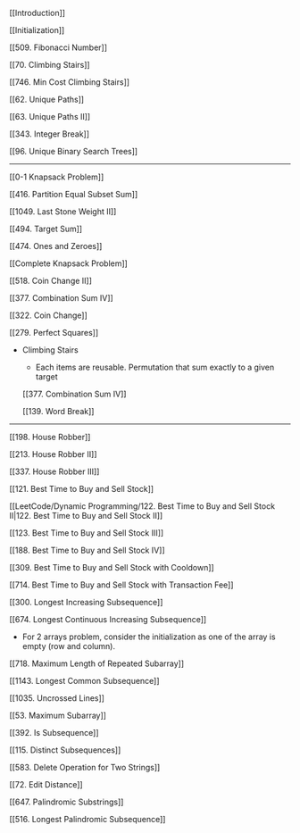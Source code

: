 [[Introduction]]

[[Initialization]]

  

[[509. Fibonacci Number]]

[[70. Climbing Stairs]]

[[746. Min Cost Climbing Stairs]]

  

[[62. Unique Paths]]

[[63. Unique Paths II]]

  

[[343. Integer Break]]

  

[[96. Unique Binary Search Trees]]

  

---

[[0-1 Knapsack Problem]]

[[416. Partition Equal Subset Sum]]

[[1049. Last Stone Weight II]]

  

[[494. Target Sum]]

[[474. Ones and Zeroes]]

  

[[Complete Knapsack Problem]]

[[518. Coin Change II]]

[[377. Combination Sum IV]]

  

[[322. Coin Change]]

[[279. Perfect Squares]]

  

- Climbing Stairs
    
    - Each items are reusable. Permutation that sum exactly to a given target
    
    [[377. Combination Sum IV]]
    
    [[139. Word Break]]
    

---

  

[[198. House Robber]]

[[213. House Robber II]]

[[337. House Robber III]]

  

[[121. Best Time to Buy and Sell Stock]]

[[LeetCode/Dynamic Programming/122. Best Time to Buy and Sell Stock II|122. Best Time to Buy and Sell Stock II]]

[[123. Best Time to Buy and Sell Stock III]]

[[188. Best Time to Buy and Sell Stock IV]]

[[309. Best Time to Buy and Sell Stock with Cooldown]]

[[714. Best Time to Buy and Sell Stock with Transaction Fee]]

  

[[300. Longest Increasing Subsequence]]

[[674. Longest Continuous Increasing Subsequence]]

  

- For 2 arrays problem, consider the initialization as one of the array is empty (row and column).

[[718. Maximum Length of Repeated Subarray]]

[[1143. Longest Common Subsequence]]

[[1035. Uncrossed Lines]]

[[53. Maximum Subarray]]

[[392. Is Subsequence]]

[[115. Distinct Subsequences]]

[[583. Delete Operation for Two Strings]]

[[72. Edit Distance]]

  

[[647. Palindromic Substrings]]

[[516. Longest Palindromic Subsequence]]